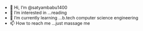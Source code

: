 - 👋 Hi, I’m @satyambabu1400
- 👀 I’m interested in ...reading
- 🌱 I’m currently learning ...b.tech computer science engineering
- 📫 How to reach me ...just massage me

<!---
satyambabu1400/satyambabu1400 is a ✨ special ✨ repository because its `README.md` (this file) appears on your GitHub profile.
You can click the Preview link to take a look at your changes.
--->

